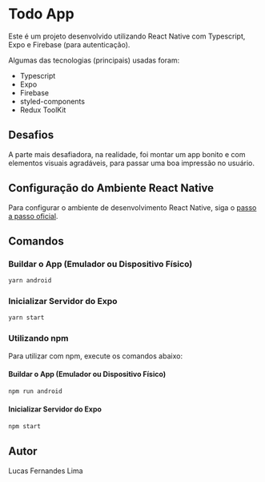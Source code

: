 # Todo App

Este é um projeto desenvolvido utilizando React Native com Typescript, Expo e Firebase (para autenticação).

Algumas das tecnologias (principais) usadas foram:
 - Typescript
 - Expo
 - Firebase
 - styled-components
 - Redux ToolKit

## Desafios

A parte mais desafiadora, na realidade, foi montar um app bonito e com elementos visuais agradáveis, para passar uma boa impressão no usuário.

## Configuração do Ambiente React Native

Para configurar o ambiente de desenvolvimento React Native, siga o [passo a passo oficial](https://reactnative.dev/docs/environment-setup).

## Comandos

### Buildar o App (Emulador ou Dispositivo Físico)

```bash
yarn android
```

### Inicializar Servidor do Expo

```bash
yarn start
```

### Utilizando npm

Para utilizar com npm, execute os comandos abaixo:

#### Buildar o App (Emulador ou Dispositivo Físico)

```bash
npm run android
```

#### Inicializar Servidor do Expo
```bash
npm start
```

## Autor

Lucas Fernandes Lima
